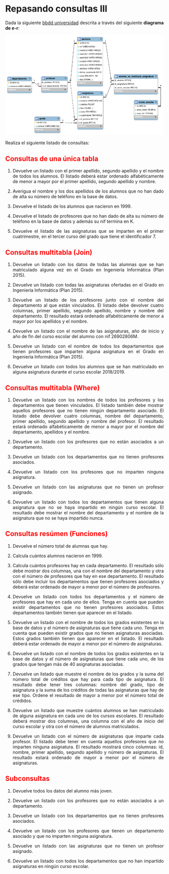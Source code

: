 <div align="justify">

# Repasando consultas III

Dada la siguiente [bbdd universidad](files/universidad.db) descrita a través del siguiente __diagrama de e-r__:

<img src="img/universidad.png">

Realiza el siguiente listado de consultas:

## <span style="color:red">Consultas de una única tabla<span>

1. Devuelve un listado con el primer apellido, segundo apellido y el nombre de todos los alumnos. El listado deberá estar ordenado alfabéticamente de menor a mayor por el primer apellido, segundo apellido y nombre.

2. Averigua el nombre y los dos apellidos de los alumnos que no han dado de alta su número de teléfono en la base de datos.

3. Devuelve el listado de los alumnos que nacieron en 1999.

4. Devuelve el listado de profesores que no han dado de alta su número de teléfono en la base de datos y además su nif termina en K.

5. Devuelve el listado de las asignaturas que se imparten en el primer cuatrimestre, en el tercer curso del grado que tiene el identificador 7.

## <span style="color:red">Consultas multitabla (Join)<span>

1. Devuelve un listado con los datos de todas las alumnas que se han matriculado alguna vez en el Grado en Ingeniería Informática (Plan 2015).

1. Devuelve un listado con todas las asignaturas ofertadas en el Grado en Ingeniería Informática (Plan 2015).

2. Devuelve un listado de los profesores junto con el nombre del departamento al que están vinculados. El listado debe devolver cuatro columnas, primer apellido, segundo apellido, nombre y nombre del departamento. El resultado estará ordenado alfabéticamente de menor a mayor por los apellidos y el nombre.

3. Devuelve un listado con el nombre de las asignaturas, año de inicio y año de fin del curso escolar del alumno con nif 26902806M.
      
5. Devuelve un listado con el nombre de todos los departamentos que tienen profesores que imparten alguna asignatura en el Grado en Ingeniería Informática (Plan 2015).

6. Devuelve un listado con todos los alumnos que se han matriculado en alguna asignatura durante el curso escolar 2018/2019.
## <span style="color:red">Consultas multitabla (Where)<span>

1. Devuelve un listado con los nombres de todos los profesores y los departamentos que tienen vinculados. El listado también debe mostrar aquellos profesores que no tienen ningún departamento asociado. El listado debe devolver cuatro columnas, nombre del departamento, primer apellido, segundo apellido y nombre del profesor. El resultado estará ordenado alfabéticamente de menor a mayor por el nombre del departamento, apellidos y el nombre.

2. Devuelve un listado con los profesores que no están asociados a un departamento.
    
3. Devuelve un listado con los departamentos que no tienen profesores asociados.

4. Devuelve un listado con los profesores que no imparten ninguna asignatura.

5. Devuelve un listado con las asignaturas que no tienen un profesor asignado.

6. Devuelve un listado con todos los departamentos que tienen alguna asignatura que no se haya impartido en ningún curso escolar. El resultado debe mostrar el nombre del departamento y el nombre de la asignatura que no se haya impartido nunca.


## <span style="color:red">Consultas resúmen (Funciones)<span>

1. Devuelve el número total de alumnas que hay.

2. Calcula cuántos alumnos nacieron en 1999.

3. Calcula cuántos profesores hay en cada departamento. El resultado sólo debe mostrar dos columnas, una con el nombre del departamento y otra con el número de profesores que hay en ese departamento. El resultado sólo debe incluir los departamentos que tienen profesores asociados y deberá estar ordenado de mayor a menor por el número de profesores.

4. Devuelve un listado con todos los departamentos y el número de profesores que hay en cada uno de ellos. Tenga en cuenta que pueden existir departamentos que no tienen profesores asociados. Estos departamentos también tienen que aparecer en el listado.

5. Devuelve un listado con el nombre de todos los grados existentes en la base de datos y el número de asignaturas que tiene cada uno. Tenga en cuenta que pueden existir grados que no tienen asignaturas asociadas. Estos grados también tienen que aparecer en el listado. El resultado deberá estar ordenado de mayor a menor por el número de asignaturas.

6. Devuelve un listado con el nombre de todos los grados existentes en la base de datos y el número de asignaturas que tiene cada uno, de los grados que tengan más de 40 asignaturas asociadas.

7. Devuelve un listado que muestre el nombre de los grados y la suma del número total de créditos que hay para cada tipo de asignatura. El resultado debe tener tres columnas: nombre del grado, tipo de asignatura y la suma de los créditos de todas las asignaturas que hay de ese tipo. Ordene el resultado de mayor a menor por el número total de crédidos.

8. Devuelve un listado que muestre cuántos alumnos se han matriculado de alguna asignatura en cada uno de los cursos escolares. El resultado deberá mostrar dos columnas, una columna con el año de inicio del curso escolar y otra con el número de alumnos matriculados.

9. Devuelve un listado con el número de asignaturas que imparte cada profesor. El listado debe tener en cuenta aquellos profesores que no imparten ninguna asignatura. El resultado mostrará cinco columnas: id, nombre, primer apellido, segundo apellido y número de asignaturas. El resultado estará ordenado de mayor a menor por el número de asignaturas.

## <span style="color:red">Subconsultas<span>

1. Devuelve todos los datos del alumno más joven.

2. Devuelve un listado con los profesores que no están asociados a un departamento.

3. Devuelve un listado con los departamentos que no tienen profesores asociados.
    
4. Devuelve un listado con los profesores que tienen un departamento asociado y que no imparten ninguna asignatura.

5. Devuelve un listado con las asignaturas que no tienen un profesor asignado.
    
6. Devuelve un listado con todos los departamentos que no han impartido asignaturas en ningún curso escolar.

</div>